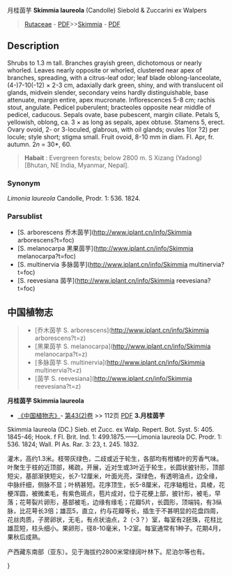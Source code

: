 月桂茵芋 **Skimmia laureola** (Candolle) Siebold & Zuccarini ex Walpers

> [Rutaceae](http://www.iplant.cn/info/Rutaceae?t=foc) - [PDF](http://www.iplant.cn/foc/pdf/Rutaceae.pdf)>>[Skimmia](http://www.iplant.cn/info/Skimmia?t=foc) - [PDF](http://www.iplant.cn/foc/pdf/Skimmia.pdf)

## Description

Shrubs to 1.3 m tall. Branches grayish green, dichotomous or nearly whorled. Leaves nearly opposite or whorled, clustered near apex of branches, spreading, with a citrus-leaf odor; leaf blade oblong-lanceolate, (4-)7-10(-12) × 2-3 cm, adaxially dark green, shiny, and with translucent oil glands, midvein slender, secondary veins hardly distinguishable, base attenuate, margin entire, apex mucronate. Inflorescences 5-8 cm; rachis stout, angulate. Pedicel puberulent; bracteoles opposite near middle of pedicel, caducous. Sepals ovate, base pubescent, margin ciliate. Petals 5, yellowish, oblong, ca. 3 × as long as sepals, apex obtuse. Stamens 5, erect. Ovary ovoid, 2- or 3-loculed, glabrous, with oil glands; ovules 1(or ?2) per locule; style short; stigma small. Fruit ovoid, 8-10 mm in diam. Fl. Apr, fr. autumn. 2*n* = 30*, 60.


> **Habait** : 
> Evergreen forests; below 2800 m. S Xizang (Yadong) [Bhutan, NE India, Myanmar, Nepal].

### Synonym
*Limonia laureola* Candolle, Prodr. 1: 536. 1824.

### Parsublist

* [S.  arborescens  乔木茵芋](http://www.iplant.cn/info/Skimmia arborescens?t=foc)
* [S.  melanocarpa  黑果茵芋](http://www.iplant.cn/info/Skimmia melanocarpa?t=foc)
* [S.  multinervia  多脉茵芋](http://www.iplant.cn/info/Skimmia multinervia?t=foc)
* [S.  reevesiana  茵芋](http://www.iplant.cn/info/Skimmia reevesiana?t=foc)


## 中国植物志

> * [乔木茵芋  S.  arborescens](http://www.iplant.cn/info/Skimmia arborescens?t=z)
> * [黑果茵芋  S.  melanocarpa](http://www.iplant.cn/info/Skimmia melanocarpa?t=z)
> * [多脉茵芋  S.  multinervia](http://www.iplant.cn/info/Skimmia multinervia?t=z)
> * [茵芋  S.  reevesiana](http://www.iplant.cn/info/Skimmia reevesiana?t=z)


**月桂茵芋 Skimmia laureola**

* [《中国植物志》](http://www.iplant.cn/frps)- [第43(2)卷](http://www.iplant.cn/frps/vol/43(2)) >> 112页 [PDF](http://www.iplant.cn/frps/pdf/43(2)/112a.PDF)
**3.月桂茵芋**

Skimmia laureola (DC.) Sieb. et Zucc. ex Walp. Repert. Bot. Syst. 5: 405. 1845-46; Hook. f Fl. Brit. Ind. 1: 499.1875.——Limonia laureola DC. Prodr. 1: 536. 1824; Wall. Pl As. Rar. 3: 23, t. 245. 1832.

灌木，高约1.3米。枝带灰绿色，二歧或近于轮生，各部均有柑橘叶的芳香气味。叶聚生于枝的近顶部，稀疏，开展，近对生或3叶近于轮生，长圆状披针形，顶部短尖，基部渐狭短尖，长7-12厘米，叶面光亮，深绿色，有透明油点，边全缘，中脉纤细，侧脉不显；叶柄甚短。花序顶生，长5-8厘米，花序轴粗壮，具棱，花梗浑圆，被微柔毛，有紫色斑点，苞片成对，位于花梗上部，披针形，被毛，早落；花萼裂片卵形，基部被毛，边缘有缘毛；花瓣5片，长圆形，顶端钝，有3纵脉，比花萼长3倍；雄蕊5，直立，约与花瓣等长，插生于不甚明显的花盘四周，花丝肉质，子房卵状，无毛，有点状油点，2（-3？）室，每室有2胚珠，花柱比雄蕊短，柱头细小。果卵形，径8-10毫米，1-2室。每室通常有1种子。花期4月，果秋后成熟。

产西藏东南部（亚东）。见于海拔约2800米常绿阔叶林下。尼泊尔等也有。

}